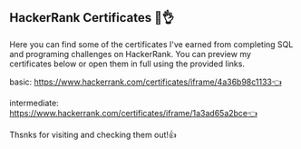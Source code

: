 ## HackerRank Certificates 👋👌

Here you can find some of the certificates I've earned from completing SQL
and programing challenges on HackerRank.
You can preview my certificates below 
or open them in full using the provided links.

basic: https://www.hackerrank.com/certificates/iframe/4a36b98c1133👈

intermediate: https://www.hackerrank.com/certificates/iframe/1a3ad65a2bce👈

Thsnks for visiting and checking them out!👍

<!--
**Alan-Yael-Arroyo-de-Luna/Alan-Yael-Arroyo-de-Luna** is a ✨ _special_ ✨ repository because its `README.md` (this file) appears on your GitHub profile.

Here are some ideas to get you started:

- 🔭 I’m currently working on ...
- 🌱 I’m currently learning ...
- 👯 I’m looking to collaborate on ...
- 🤔 I’m looking for help with ...
- 💬 Ask me about ...
- 📫 How to reach me: ...
- 😄 Pronouns: ...
- ⚡ Fun fact: ...
-->
